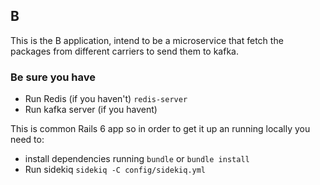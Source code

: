 ## B

This is the B application, intend to be a microservice that fetch the packages from different carriers to send them to
kafka.

### Be sure you have
- Run Redis (if you haven't) `redis-server`
- Run kafka server (if you havent)

This is common Rails 6 app so in order to get it up an running locally you need to:
- install dependencies running `bundle` or `bundle install`
- Run sidekiq `sidekiq -C config/sidekiq.yml`
